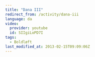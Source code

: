 ```yaml
---
title: "Dana III"
redirect_from: /activity/dana-iii
language: da
video:
  provider: youtube
  id: SIIgiLoPD7I
tags:
  - Boldløft
last_modified_at: 2013-02-15T09:09:06Z
---
```



